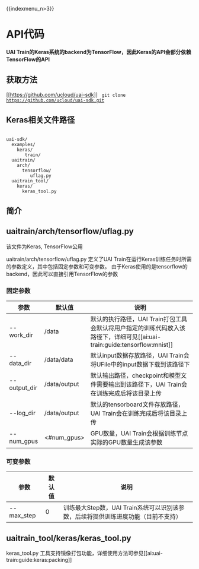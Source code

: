 {{indexmenu_n>3}}

# API代码
**UAI Train的Keras系统的backend为TensorFlow，因此Keras的API会部分依赖TensorFlow的API**

## 获取方法
[[https://github.com/ucloud/uai-sdk]]
<code>
git clone https://github.com/ucloud/uai-sdk.git
</code>

## Keras相关文件路径
<code>
uai-sdk/
  examples/
    keras/
       train/
  uaitrain/
    arch/
      tensorflow/
         uflag.py
  uaitrain_tool/
    keras/
      keras_tool.py
</code>

## 简介

## uaitrain/arch/tensorflow/uflag.py 

该文件为Keras, TensorFlow公用

uaitrain/arch/tensorflow/uflag.py 定义了UAI Train在运行Keras训练任务时所需的参数定义，其中包括固定参数和可变参数。
由于Keras使用的是tensorflow的backend，因此可以直接引用TensorFlow的参数

### 固定参数
| 参数 | 默认值 | 说明 |
| ---- | ------ | ---- |
|\-\-work\_dir    | /data | 默认的执行路径，UAI Train打包工具会默认将用户指定的训练代码放入该路径下，详细可见[[ai:uai-train:guide:tensorflow:mnist]] |
|\-\-data\_dir    | /data/data  | 默认input数据存放路径，UAI Train会将UFile中的input数据下载到该路径下 |
|\-\-output\_dir   | /data/output | 默认输出路径，checkpoint和模型文件需要输出到该路径下，UAI Train会在训练完成后将该目录上传 |
|\-\-log\_dir   | /data/output | 默认的tensorboard文件存放路径，UAI Train会在训练完成后将该目录上传 |
|\-\-num\_gpus   | <#num\_gpus> | GPU数量，UAI Train会根据训练节点实际的GPU数量生成该参数 |

### 可变参数
| 参数 | 默认值 | 说明 |
| ---- | ------ | ---- |
|\-\-max_step | 0 | 训练最大Step数，UAI Train系统可以识别该参数，后续将提供训练进度功能（目前不支持）|

## uaitrain_tool/keras/keras_tool.py
keras\_tool.py 工具支持镜像打包功能，详细使用方法可参见[[ai:uai-train:guide:keras:packing]]

